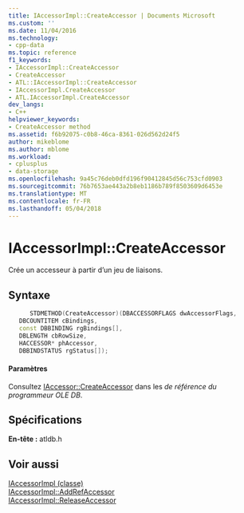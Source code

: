 ```yaml
---
title: IAccessorImpl::CreateAccessor | Documents Microsoft
ms.custom: ''
ms.date: 11/04/2016
ms.technology:
- cpp-data
ms.topic: reference
f1_keywords:
- IAccessorImpl::CreateAccessor
- CreateAccessor
- ATL::IAccessorImpl::CreateAccessor
- IAccessorImpl.CreateAccessor
- ATL.IAccessorImpl.CreateAccessor
dev_langs:
- C++
helpviewer_keywords:
- CreateAccessor method
ms.assetid: f6b92075-c0b8-46ca-8361-026d562d24f5
author: mikeblome
ms.author: mblome
ms.workload:
- cplusplus
- data-storage
ms.openlocfilehash: 9a45c76deb0dfd196f90412845d56c753cfd0903
ms.sourcegitcommit: 76b7653ae443a2b8eb1186b789f8503609d6453e
ms.translationtype: MT
ms.contentlocale: fr-FR
ms.lasthandoff: 05/04/2018
---
```

# <a name="iaccessorimplcreateaccessor"></a>IAccessorImpl::CreateAccessor
Crée un accesseur à partir d’un jeu de liaisons.  
  
## <a name="syntax"></a>Syntaxe  
  
```cpp
      STDMETHOD(CreateAccessor)(DBACCESSORFLAGS dwAccessorFlags,  
   DBCOUNTITEM cBindings,  
   const DBBINDING rgBindings[],  
   DBLENGTH cbRowSize,  
   HACCESSOR* phAccessor,  
   DBBINDSTATUS rgStatus[]);  
```  
  
#### <a name="parameters"></a>Paramètres  
 Consultez [IAccessor::CreateAccessor](https://msdn.microsoft.com/en-us/library/ms720969.aspx) dans les *de référence du programmeur OLE DB*.  
  
## <a name="requirements"></a>Spécifications  
 **En-tête :** atldb.h  
  
## <a name="see-also"></a>Voir aussi  
 [IAccessorImpl (classe)](../../data/oledb/iaccessorimpl-class.md)   
 [IAccessorImpl::AddRefAccessor](../../data/oledb/iaccessorimpl-addrefaccessor.md)   
 [IAccessorImpl::ReleaseAccessor](../../data/oledb/iaccessorimpl-releaseaccessor.md)